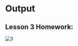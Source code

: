 # Output

## Lesson 3 Homework:
![3](https://user-images.githubusercontent.com/50531805/116782048-9615fa00-aa8f-11eb-8b70-355910c45eeb.png)
